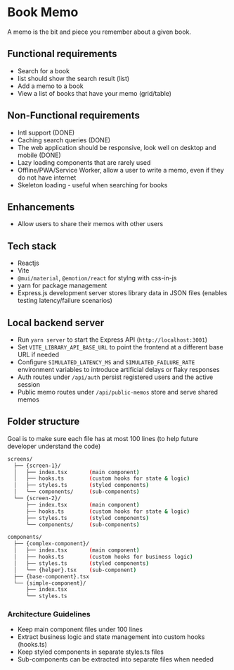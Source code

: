 # Book Memo
A memo is the bit and piece you remember about a given book.

## Functional requirements
- Search for a book 
- list should show the search result (list)
- Add a memo to a book
- View a list of books that have your memo (grid/table)

## Non-Functional requirements
- Intl support (DONE)
- Caching search queries (DONE)
- The web application should be responsive, look well on desktop and mobile (DONE)
- Lazy loading components that are rarely used
- Offline/PWA/Service Worker, allow a user to write a memo, even if they do not have internet
- Skeleton loading - useful when searching for books

## Enhancements
- Allow users to share their memos with other users


## Tech stack
- Reactjs
- Vite
- `@mui/material`, `@emotion/react` for stylng with css-in-js
- yarn for package management
- Express.js development server stores library data in JSON files (enables testing latency/failure scenarios)

## Local backend server
- Run `yarn server` to start the Express API (`http://localhost:3001`)
- Set `VITE_LIBRARY_API_BASE_URL` to point the frontend at a different base URL if needed
- Configure `SIMULATED_LATENCY_MS` and `SIMULATED_FAILURE_RATE` environment variables to introduce artificial delays or flaky responses
- Auth routes under `/api/auth` persist registered users and the active session
- Public memo routes under `/api/public-memos` store and serve shared memos

## Folder structure 
Goal is to make sure each file has at most 100 lines (to help future developer understand the code)

```sh
screens/
  ├── {screen-1}/
  │   ├── index.tsx       (main component)
  │   ├── hooks.ts        (custom hooks for state & logic)
  │   ├── styles.ts       (styled components)
  │   └── components/     (sub-components)
  └── {screen-2}/
      ├── index.tsx       (main component)
      ├── hooks.ts        (custom hooks for state & logic)
      ├── styles.ts       (styled components)
      └── components/     (sub-components)

components/
  ├── {complex-component}/
  │   ├── index.tsx       (main component)
  │   ├── hooks.ts        (custom hooks for business logic)
  │   ├── styles.ts       (styled components)
  │   └── {helper}.tsx    (sub-component)
  ├── {base-component}.tsx
  └── {simple-component}/
      ├── index.tsx
      └── styles.ts
```

### Architecture Guidelines
- Keep main component files under 100 lines
- Extract business logic and state management into custom hooks (hooks.ts)
- Keep styled components in separate styles.ts files
- Sub-components can be extracted into separate files when needed

